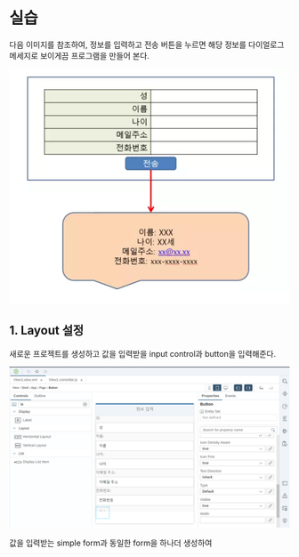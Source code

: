 # 실습

다음 이미지를 참조하여, 정보를 입력하고 전송 버튼을 누르면 해당 정보를 다이얼로그 메세지로 보이게끔 프로그램을 만들어 본다. 

![](.gitbook/assets/image%20%28555%29.png)



## 1. Layout 설정 

새로운 프로젝트를 생성하고 값을 입력받을 input control과 button을 입력해준다. 

![](.gitbook/assets/image%20%28547%29.png)



값을 입력받는 simple form과 동일한 form을 하나더 생성하여 

